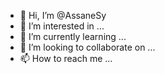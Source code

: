 - 👋 Hi, I’m @AssaneSy
- 👀 I’m interested in ...
- 🌱 I’m currently learning ...
- 💞️ I’m looking to collaborate on ...
- 📫 How to reach me ...

<!---
AssaneSy/AssaneSy is a ✨ special ✨ repository because its `README.md` (this file) appears on your GitHub profile.
You can click the Preview link to take a look at your changes.
--->
